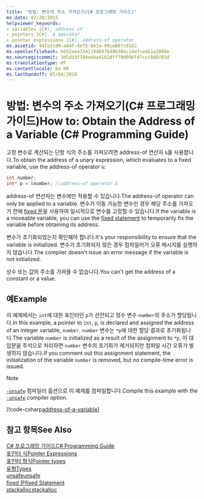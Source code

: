 ```yaml
---
title: '방법: 변수의 주소 가져오기(C# 프로그래밍 가이드)'
ms.date: 07/20/2015
helpviewer_keywords:
- variables [C#], address of
- pointers [C#], & operator
- pointer expressions [C#], address-of operator
ms.assetid: 44fe2cd9-a64f-4ef5-be2a-09ce807c0182
ms.openlocfilehash: bb52aee3341194697b40b30ec14afced61a200be
ms.sourcegitcommit: 3d5d33f384eeba41b2dff79d096f47ccc8d8f03d
ms.translationtype: HT
ms.contentlocale: ko-KR
ms.lasthandoff: 05/04/2018
---
```

# <a name="how-to-obtain-the-address-of-a-variable-c-programming-guide"></a><span data-ttu-id="29fe8-102">방법: 변수의 주소 가져오기(C# 프로그래밍 가이드)</span><span class="sxs-lookup"><span data-stu-id="29fe8-102">How to: Obtain the Address of a Variable (C# Programming Guide)</span></span>
<span data-ttu-id="29fe8-103">고정 변수로 계산되는 단항 식의 주소를 가져오려면 address-of 연산자 `&`를 사용합니다.</span><span class="sxs-lookup"><span data-stu-id="29fe8-103">To obtain the address of a unary expression, which evaluates to a fixed variable, use the address-of operator `&`:</span></span>  
  
```csharp  
int number;  
int* p = &number; //address-of operator &  
```  
  
 <span data-ttu-id="29fe8-104">address-of 연산자는 변수에만 적용할 수 있습니다.</span><span class="sxs-lookup"><span data-stu-id="29fe8-104">The address-of operator can only be applied to a variable.</span></span> <span data-ttu-id="29fe8-105">변수가 이동 가능한 변수인 경우 해당 주소를 가져오기 전에 [fixed 문](../../../csharp/language-reference/keywords/fixed-statement.md)을 사용하여 일시적으로 변수를 고정할 수 있습니다.</span><span class="sxs-lookup"><span data-stu-id="29fe8-105">If the variable is a moveable variable, you can use the [fixed statement](../../../csharp/language-reference/keywords/fixed-statement.md) to temporarily fix the variable before obtaining its address.</span></span>  
  
 <span data-ttu-id="29fe8-106">변수가 초기화되었는지 확인해야 합니다.</span><span class="sxs-lookup"><span data-stu-id="29fe8-106">It's your responsibility to ensure that the variable is initialized.</span></span> <span data-ttu-id="29fe8-107">변수가 초기화되지 않은 경우 컴파일러가 오류 메시지를 실행하지 않습니다.</span><span class="sxs-lookup"><span data-stu-id="29fe8-107">The compiler doesn't issue an error message if the variable is not initialized.</span></span>  
  
 <span data-ttu-id="29fe8-108">상수 또는 값의 주소를 가져올 수 없습니다.</span><span class="sxs-lookup"><span data-stu-id="29fe8-108">You can't get the address of a constant or a value.</span></span>  
  
## <a name="example"></a><span data-ttu-id="29fe8-109">예</span><span class="sxs-lookup"><span data-stu-id="29fe8-109">Example</span></span>  
 <span data-ttu-id="29fe8-110">이 예제에서는 `int`에 대한 포인터인 `p`가 선언되고 정수 변수 `number`의 주소가 할당됩니다.</span><span class="sxs-lookup"><span data-stu-id="29fe8-110">In this example, a pointer to `int`, `p`, is declared and assigned the address of an integer variable, `number`.</span></span> <span data-ttu-id="29fe8-111">`number` 변수는 `*p`에 대한 할당 결과로 초기화됩니다.</span><span class="sxs-lookup"><span data-stu-id="29fe8-111">The variable `number` is initialized as a result of the assignment to `*p`.</span></span> <span data-ttu-id="29fe8-112">이 대입문을 주석으로 처리하면 `number` 변수의 초기화가 제거되지만 컴파일 시간 오류가 발생하지 않습니다.</span><span class="sxs-lookup"><span data-stu-id="29fe8-112">If you comment out this assignment statement, the initialization of the variable `number` is removed, but no compile-time error is issued.</span></span>  

> [!NOTE]
> <span data-ttu-id="29fe8-113">[`-unsafe`](../../language-reference/compiler-options/unsafe-compiler-option.md) 컴파일러 옵션으로 이 예제를 컴파일합니다.</span><span class="sxs-lookup"><span data-stu-id="29fe8-113">Compile this example with the [`-unsafe`](../../language-reference/compiler-options/unsafe-compiler-option.md) compiler option.</span></span>
  
 [!code-csharp[address-of-a-variable](~/samples/snippets/csharp/VS_Snippets_VBCSharp/csProgGuidePointers/CS/Pointers.cs#8)]  
  
## <a name="see-also"></a><span data-ttu-id="29fe8-114">참고 항목</span><span class="sxs-lookup"><span data-stu-id="29fe8-114">See Also</span></span>  
 [<span data-ttu-id="29fe8-115">C# 프로그래밍 가이드</span><span class="sxs-lookup"><span data-stu-id="29fe8-115">C# Programming Guide</span></span>](../../../csharp/programming-guide/index.md)  
 [<span data-ttu-id="29fe8-116">포인터 식</span><span class="sxs-lookup"><span data-stu-id="29fe8-116">Pointer Expressions</span></span>](../../../csharp/programming-guide/unsafe-code-pointers/pointer-expressions.md)  
 [<span data-ttu-id="29fe8-117">포인터 형식</span><span class="sxs-lookup"><span data-stu-id="29fe8-117">Pointer types</span></span>](../../../csharp/programming-guide/unsafe-code-pointers/pointer-types.md)  
 [<span data-ttu-id="29fe8-118">유형</span><span class="sxs-lookup"><span data-stu-id="29fe8-118">Types</span></span>](../../../csharp/language-reference/keywords/types.md)  
 [<span data-ttu-id="29fe8-119">unsafe</span><span class="sxs-lookup"><span data-stu-id="29fe8-119">unsafe</span></span>](../../../csharp/language-reference/keywords/unsafe.md)  
 [<span data-ttu-id="29fe8-120">fixed 문</span><span class="sxs-lookup"><span data-stu-id="29fe8-120">fixed Statement</span></span>](../../../csharp/language-reference/keywords/fixed-statement.md)  
 [<span data-ttu-id="29fe8-121">stackalloc</span><span class="sxs-lookup"><span data-stu-id="29fe8-121">stackalloc</span></span>](../../../csharp/language-reference/keywords/stackalloc.md)
